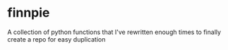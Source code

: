 # finnpie
A collection of python functions that I've rewritten enough times to finally create a repo for easy duplication

